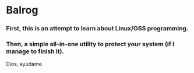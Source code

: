 # Balrog
### First, this is an attempt to learn about Linux/OSS programming. 
### Then, a simple all-in-one utility to protect your system (if I manage to finish it).

Dios, ayúdame.

